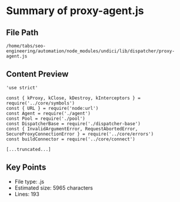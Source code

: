 # Summary of proxy-agent.js
  
## File Path
`/home/tabs/seo-engineering/automation/node_modules/undici/lib/dispatcher/proxy-agent.js`

## Content Preview
```
'use strict'

const { kProxy, kClose, kDestroy, kInterceptors } = require('../core/symbols')
const { URL } = require('node:url')
const Agent = require('./agent')
const Pool = require('./pool')
const DispatcherBase = require('./dispatcher-base')
const { InvalidArgumentError, RequestAbortedError, SecureProxyConnectionError } = require('../core/errors')
const buildConnector = require('../core/connect')

[...truncated...]
```

## Key Points
- File type: .js
- Estimated size: 5965 characters
- Lines: 193
